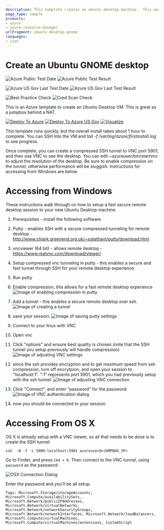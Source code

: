 ```yaml
---
description: This template creates an ubuntu desktop machine.  This works great for use as a jumpbox behind a NAT.
page_type: sample
products:
- azure
- azure-resource-manager
urlFragment: ubuntu-desktop-gnome
languages:
- json
---
```

# Create an Ubuntu GNOME desktop

![Azure Public Test Date](https://azurequickstartsservice.blob.core.windows.net/badges/demos/ubuntu-desktop-gnome/PublicLastTestDate.svg)
![Azure Public Test Result](https://azurequickstartsservice.blob.core.windows.net/badges/demos/ubuntu-desktop-gnome/PublicDeployment.svg)

![Azure US Gov Last Test Date](https://azurequickstartsservice.blob.core.windows.net/badges/demos/ubuntu-desktop-gnome/FairfaxLastTestDate.svg)
![Azure US Gov Last Test Result](https://azurequickstartsservice.blob.core.windows.net/badges/demos/ubuntu-desktop-gnome/FairfaxDeployment.svg)

![Best Practice Check](https://azurequickstartsservice.blob.core.windows.net/badges/demos/ubuntu-desktop-gnome/BestPracticeResult.svg)
![Cred Scan Check](https://azurequickstartsservice.blob.core.windows.net/badges/demos/ubuntu-desktop-gnome/CredScanResult.svg)

This is an Azure template to create an Ubuntu Desktop VM.  This is great as a jumpbox behind a NAT.

[![Deploy To Azure](https://raw.githubusercontent.com/Azure/azure-quickstart-templates/master/1-CONTRIBUTION-GUIDE/images/deploytoazure.svg?sanitize=true)](https://portal.azure.com/#create/Microsoft.Template/uri/https%3A%2F%2Fraw.githubusercontent.com%2FAzure%2Fazure-quickstart-templates%2Fmaster%2Fdemos%2Fubuntu-desktop-gnome%2Fazuredeploy.json)
[![Deploy To Azure US Gov](https://raw.githubusercontent.com/Azure/azure-quickstart-templates/master/1-CONTRIBUTION-GUIDE/images/deploytoazuregov.svg?sanitize=true)](https://portal.azure.us/#create/Microsoft.Template/uri/https%3A%2F%2Fraw.githubusercontent.com%2FAzure%2Fazure-quickstart-templates%2Fmaster%2Fdemos%2Fubuntu-desktop-gnome%2Fazuredeploy.json)
[![Visualize](https://raw.githubusercontent.com/Azure/azure-quickstart-templates/master/1-CONTRIBUTION-GUIDE/images/visualizebutton.svg?sanitize=true)](http://armviz.io/#/?load=https%3A%2F%2Fraw.githubusercontent.com%2FAzure%2Fazure-quickstart-templates%2Fmaster%2Fdemos%2Fubuntu-desktop-gnome%2Fazuredeploy.json)

This template runs quickly, but the overall install takes about 1 hour to complete.  You can SSH into the VM and *tail -f /var/log/azure/firstinstall.log* to see progress.

Once complete, you can create a compressed SSH tunnel to VNC port 5901, and then use VNC to see the desktop.  You can edit ~azureuser/bin/startvnc to adjust the resolution of the desktop.  Be sure to enable compression on the tunnel, otherwise performance will be sluggish.  Instructions for accessing from Windows are below.

# Accessing from Windows

These instructions walk through on how to setup a fast secure remote desktop session to your new Ubuntu Desktop machine.

1. Prerequisites - install the following software
 1. Putty - enables SSH with a secure compressed tunneling for remote desktop - http://www.chiark.greenend.org.uk/~sgtatham/putty/download.html
 2. vncviewer (64 bit) - allows remote desktop - https://www.realvnc.com/download/viewer/

2. Setup compressed vnc tunneling in putty - this enables a secure and fast tunnel through SSH for your remote desktop experience
 1. Run putty
 2. Enable compression, this allows for a fast remote desktop experience
 ![Image of enabling compression in putty](images/putty-compression.png)
 3. Add a tunnel - this enables a secure remote desktop over ssh.
 ![Image of creating a tunnel](images/putty-vnc-tunnel.png)
 4. save your session:
 ![Image of saving putty settings](images/putty-vnc-settings.png)

3. Connect to your linux with VNC
 1. Open vnc
 2. Click "options" and ensure best quality is chosen (note that the SSH tunnel you setup previously will handle compression)
 ![Image of adjusting VNC settings](images/vnc-settings.png)
 3. since the ssh provides encryption and to get maximum speed from ssh compression, turn off encrytpion, and open your session to "localhost:1".  ":1" represents port 5901, which you had previously setup with the ssh tunnel:
 ![Image of adjusting VNC connection](images/vnc-connection.png)
 4. Click "Connect", and enter "password" for the password:
 ![Image of VNC authentication dialog](images/vnc-authentication.png)
 5. now you should be connected to your session.

# Accessing From OS X

OS X is already setup with a VNC viewer, so all that needs to be done is to create the SSH tunnel:

```
ssh  -N -f -L 5000:localhost:5901 azureuser@<JUMPBOX_IP>
```

Go to Finder, and press `Cmd + K`. Then connect to the VNC tunnel, using `password` as the password:

![OSX Connection Dialog](images/osx-connection-dialog.png)

Enter the password and you'll be all setup.

`Tags: Microsoft.Storage/storageAccounts, Microsoft.Compute/availabilitySets, Microsoft.Network/publicIPAddresses, Microsoft.Network/virtualNetworks, Microsoft.Network/networkSecurityGroups, Microsoft.Network/networkInterfaces, Microsoft.Network/loadBalancers, Microsoft.Compute/virtualMachines, Microsoft.Compute/virtualMachines/extensions, CustomScript`
